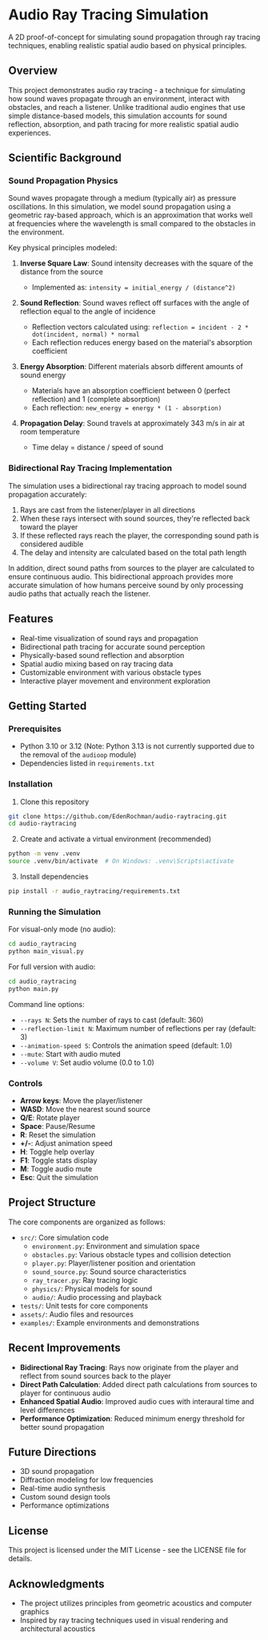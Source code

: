 # Audio Ray Tracing Simulation

A 2D proof-of-concept for simulating sound propagation through ray tracing techniques, enabling realistic spatial audio based on physical principles.

## Overview

This project demonstrates audio ray tracing - a technique for simulating how sound waves propagate through an environment, interact with obstacles, and reach a listener. Unlike traditional audio engines that use simple distance-based models, this simulation accounts for sound reflection, absorption, and path tracing for more realistic spatial audio experiences.

## Scientific Background

### Sound Propagation Physics

Sound waves propagate through a medium (typically air) as pressure oscillations. In this simulation, we model sound propagation using a geometric ray-based approach, which is an approximation that works well at frequencies where the wavelength is small compared to the obstacles in the environment.

Key physical principles modeled:

1. **Inverse Square Law**: Sound intensity decreases with the square of the distance from the source
   - Implemented as: `intensity = initial_energy / (distance^2)`

2. **Sound Reflection**: Sound waves reflect off surfaces with the angle of reflection equal to the angle of incidence
   - Reflection vectors calculated using: `reflection = incident - 2 * dot(incident, normal) * normal`
   - Each reflection reduces energy based on the material's absorption coefficient

3. **Energy Absorption**: Different materials absorb different amounts of sound energy
   - Materials have an absorption coefficient between 0 (perfect reflection) and 1 (complete absorption)
   - Each reflection: `new_energy = energy * (1 - absorption)`

4. **Propagation Delay**: Sound travels at approximately 343 m/s in air at room temperature
   - Time delay = distance / speed of sound

### Bidirectional Ray Tracing Implementation

The simulation uses a bidirectional ray tracing approach to model sound propagation accurately:

1. Rays are cast from the listener/player in all directions
2. When these rays intersect with sound sources, they're reflected back toward the player
3. If these reflected rays reach the player, the corresponding sound path is considered audible
4. The delay and intensity are calculated based on the total path length

In addition, direct sound paths from sources to the player are calculated to ensure continuous audio. This bidirectional approach provides more accurate simulation of how humans perceive sound by only processing audio paths that actually reach the listener.

## Features

- Real-time visualization of sound rays and propagation
- Bidirectional path tracing for accurate sound perception
- Physically-based sound reflection and absorption
- Spatial audio mixing based on ray tracing data
- Customizable environment with various obstacle types
- Interactive player movement and environment exploration

## Getting Started

### Prerequisites

- Python 3.10 or 3.12 (Note: Python 3.13 is not currently supported due to the removal of the `audioop` module)
- Dependencies listed in `requirements.txt`

### Installation

1. Clone this repository
```bash
git clone https://github.com/EdenRochman/audio-raytracing.git
cd audio-raytracing
```

2. Create and activate a virtual environment (recommended)
```bash
python -m venv .venv
source .venv/bin/activate  # On Windows: .venv\Scripts\activate
```

3. Install dependencies
```bash
pip install -r audio_raytracing/requirements.txt
```

### Running the Simulation

For visual-only mode (no audio):
```bash
cd audio_raytracing
python main_visual.py
```

For full version with audio:
```bash
cd audio_raytracing
python main.py
```

Command line options:
- `--rays N`: Sets the number of rays to cast (default: 360)
- `--reflection-limit N`: Maximum number of reflections per ray (default: 3)
- `--animation-speed S`: Controls the animation speed (default: 1.0)
- `--mute`: Start with audio muted
- `--volume V`: Set audio volume (0.0 to 1.0)

### Controls

- **Arrow keys**: Move the player/listener
- **WASD**: Move the nearest sound source
- **Q/E**: Rotate player
- **Space**: Pause/Resume
- **R**: Reset the simulation
- **+/-**: Adjust animation speed
- **H**: Toggle help overlay
- **F1**: Toggle stats display
- **M**: Toggle audio mute
- **Esc**: Quit the simulation

## Project Structure

The core components are organized as follows:

- `src/`: Core simulation code
  - `environment.py`: Environment and simulation space
  - `obstacles.py`: Various obstacle types and collision detection
  - `player.py`: Player/listener position and orientation
  - `sound_source.py`: Sound source characteristics
  - `ray_tracer.py`: Ray tracing logic
  - `physics/`: Physical models for sound
  - `audio/`: Audio processing and playback
- `tests/`: Unit tests for core components
- `assets/`: Audio files and resources
- `examples/`: Example environments and demonstrations

## Recent Improvements

- **Bidirectional Ray Tracing**: Rays now originate from the player and reflect from sound sources back to the player
- **Direct Path Calculation**: Added direct path calculations from sources to player for continuous audio
- **Enhanced Spatial Audio**: Improved audio cues with interaural time and level differences
- **Performance Optimization**: Reduced minimum energy threshold for better sound propagation

## Future Directions

- 3D sound propagation
- Diffraction modeling for low frequencies
- Real-time audio synthesis
- Custom sound design tools
- Performance optimizations

## License

This project is licensed under the MIT License - see the LICENSE file for details.

## Acknowledgments

- The project utilizes principles from geometric acoustics and computer graphics
- Inspired by ray tracing techniques used in visual rendering and architectural acoustics 